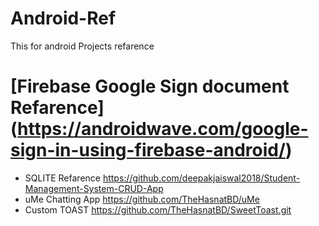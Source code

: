 # Android-Ref
This for android Projects refarence 

# [Firebase Google Sign document Refarence] (https://androidwave.com/google-sign-in-using-firebase-android/)

* SQLITE Refarence https://github.com/deepakjaiswal2018/Student-Management-System-CRUD-App
* uMe Chatting App https://github.com/TheHasnatBD/uMe
* Custom TOAST https://github.com/TheHasnatBD/SweetToast.git
